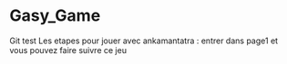 # Gasy_Game
Git test
Les etapes pour jouer avec ankamantatra :
  entrer dans page1 et vous pouvez faire suivre ce jeu
